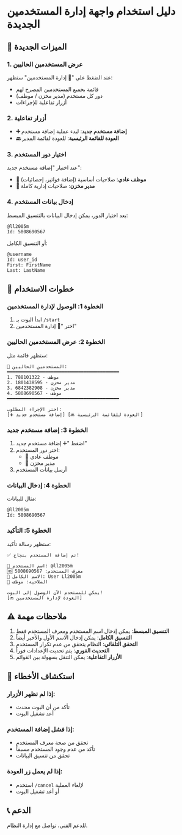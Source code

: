 # دليل استخدام واجهة إدارة المستخدمين الجديدة

## 🎯 الميزات الجديدة

### 1. عرض المستخدمين الحاليين
عند الضغط على "👤 إدارة المستخدمين" ستظهر:
- قائمة بجميع المستخدمين المصرح لهم
- دور كل مستخدم (مدير مخزن / موظف)
- أزرار تفاعلية للإجراءات

### 2. أزرار تفاعلية
- **➕ إضافة مستخدم جديد**: لبدء عملية إضافة مستخدم
- **🔙 العودة للقائمة الرئيسية**: للعودة لقائمة المدير

### 3. اختيار دور المستخدم
عند اختيار "إضافة مستخدم جديد":
- **👤 موظف عادي**: صلاحيات أساسية (إضافة فواتير، إحصائيات)
- **👑 مدير مخزن**: صلاحيات إدارية كاملة

### 4. إدخال بيانات المستخدم
بعد اختيار الدور، يمكن إدخال البيانات بالتنسيق المبسط:
```
@ll2005m
Id: 5808690567
```

أو التنسيق الكامل:
```
@username
Id: user_id
First: FirstName
Last: LastName
```

## 🔄 خطوات الاستخدام

### الخطوة 1: الوصول لإدارة المستخدمين
1. ابدأ البوت بـ `/start`
2. اختر "👤 إدارة المستخدمين"

### الخطوة 2: عرض المستخدمين الحاليين
ستظهر قائمة مثل:
```
👥 المستخدمين الحاليين:
━━━━━━━━━━━━━━━━━━━━━━━━━━━━━━━━━━━━━━━━━
1. 788101322 - موظف
2. 1801438595 - مدير مخزن
3. 6842382908 - مدير مخزن
4. 5808690567 - موظف
━━━━━━━━━━━━━━━━━━━━━━━━━━━━━━━━━━━━━━━━━

اختر الإجراء المطلوب:
[➕ إضافة مستخدم جديد] [🔙 العودة للقائمة الرئيسية]
```

### الخطوة 3: إضافة مستخدم جديد
1. اضغط "➕ إضافة مستخدم جديد"
2. اختر دور المستخدم:
   - 👤 موظف عادي
   - 👑 مدير مخزن
3. أرسل بيانات المستخدم

### الخطوة 4: إدخال البيانات
مثال للبيانات:
```
@ll2005m
Id: 5808690567
```

### الخطوة 5: التأكيد
ستظهر رسالة تأكيد:
```
✅ تم إضافة المستخدم بنجاح!

👤 اسم المستخدم: @ll2005m
🆔 معرف المستخدم: 5808690567
📝 الاسم الكامل: User Ll2005m
🔐 الصلاحية: موظف

يمكن للمستخدم الآن الوصول إلى البوت!
[🔙 العودة لإدارة المستخدمين]
```

## ⚠️ ملاحظات مهمة

1. **التنسيق المبسط**: يمكن إدخال اسم المستخدم ومعرف المستخدم فقط
2. **التنسيق الكامل**: يمكن إدخال الاسم الأول والأخير أيضاً
3. **التحقق التلقائي**: النظام يتحقق من عدم تكرار المستخدم
4. **التحديث الفوري**: يتم تحديث الإعدادات فوراً
5. **الأزرار التفاعلية**: يمكن التنقل بسهولة بين القوائم

## 🔧 استكشاف الأخطاء

### إذا لم تظهر الأزرار:
- تأكد من أن البوت محدث
- أعد تشغيل البوت

### إذا فشل إضافة المستخدم:
- تحقق من صحة معرف المستخدم
- تأكد من عدم وجود المستخدم مسبقاً
- تحقق من تنسيق البيانات

### إذا لم يعمل زر العودة:
- استخدم `/cancel` لإلغاء العملية
- أو أعد تشغيل البوت

## 📞 الدعم

للدعم الفني، تواصل مع إدارة النظام. 